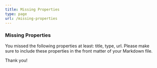 ```yaml
---
title: Missing Properties
type: page
url: /missing-properties
---
```


### Missing Properties

You missed the following properties at least: title, type, url. Please make sure to include these properties in the front matter of your Markdown file. 

Thank you!